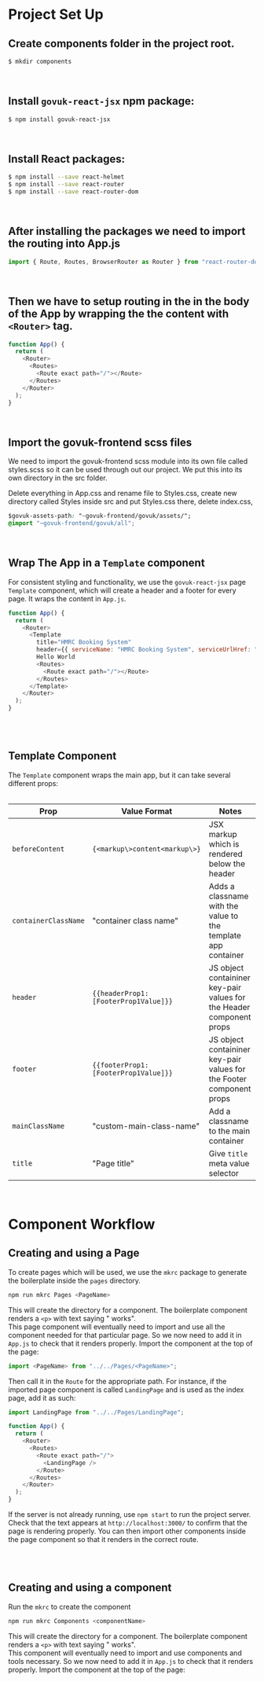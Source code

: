 # Project Set Up

## Create components folder in the project root.

```bash
$ mkdir components
```

<br>

## Install `govuk-react-jsx` npm package:

```bash
$ npm install govuk-react-jsx
```

<br>

## Install React packages:

```bash
$ npm install --save react-helmet
$ npm install --save react-router
$ npm install --save react-router-dom
```

<br>

## After installing the packages we need to import the routing into App.js

```javascript
import { Route, Routes, BrowserRouter as Router } from "react-router-dom";
```

<br>

## Then we have to setup routing in the in the body of the App by wrapping the the content with `<Router>` tag.

```javascript
function App() {
  return (
    <Router>
      <Routes>
        <Route exact path="/"></Route>
      </Routes>
    </Router>
  );
}
```

<br>

## Import the govuk-frontend scss files

We need to import the govuk-frontend scss module into its own file called styles.scss so it can be used through out our project. We put this into its own directory in the src folder.

Delete everything in App.css and rename file to Styles.css, create new directory called Styles inside src and put Styles.css there, delete index.css,

```css
$govuk-assets-path: "~govuk-frontend/govuk/assets/";
@import "~govuk-frontend/govuk/all";
```

<br>

## Wrap The App in a `Template` component

For consistent styling and functionality, we use the `govuk-react-jsx` page `Template` component, which will create a header and a footer for every page. It wraps the content in `App.js`.

```javascript
function App() {
  return (
    <Router>
      <Template
        title="HMRC Booking System"
        header={{ serviceName: "HMRC Booking System", serviceUrlHref: "/" }}>
        Hello World
        <Routes>
          <Route exact path="/"></Route>
        </Routes>
      </Template>
    </Router>
  );
}
```

<br>
<br>

 ## Template Component

The `Template` component wraps the main app, but it can take several different props:
<br>
<br>

| Prop                 | Value Format                          | Notes                                                                |
| -------------------- | ------------------------------------- | -------------------------------------------------------------------- |
| `beforeContent`      | `{<markup\>content<markup\>}`         | JSX markup which is rendered below the header                        |
| `containerClassName` | "container class name"                | Adds a classname with the value to the template app container        |
| `header`             | `{{headerProp1: [FooterProp1Value]}}` | JS object containiner key-pair values for the Header component props |
| `footer `            | `{{footerProp1: [FooterProp1Value]}}` | JS object containiner key-pair values for the Footer component props |
| `mainClassName`      | "custom-main-class-name"              | Add a classname to the main container                                |
| `title`              | "Page title"                          | Give `title` meta value selector                                     |

<br>

# Component Workflow


## Creating and using a Page

To create pages which will be used, we use the `mkrc` package to generate the boilerplate inside the `pages` directory.

```bash
npm run mkrc Pages <PageName>

```
This will create the directory for a component. The boilerplate component renders a `<p>` with text saying "<PageName> works".\
This page component will eventually need to import and use all the component needed for that particular page. So we now need to add it in `App.js` to check that it renders properly. Import the component at the top of the page:
```javascript
import <PageName> from "../../Pages/<PageName>";
```
Then call it in the `Route` for the appropriate path. For instance, if the imported page component is called `LandingPage` and is used as the index page, add it as such:

```javascript
import LandingPage from "../../Pages/LandingPage";

function App() {
  return (
    <Router>
      <Routes>
        <Route exact path="/">
          <LandingPage />
        </Route>
      </Routes>
    </Router>
  );
}
```
If the server is not already running, use `npm start` to run the project server. Check that the text appears at `http://localhost:3000/` to confirm that the page is rendering properly. You can then import other components inside the page component so that it renders in the correct route.

<br>
<br>


## Creating and using a component

Run the `mkrc` to create the component 

```bash
npm run mkrc Components <componentName>
```

This will create the directory for a component. The boilerplate component renders a `<p>` with text saying "<componentName> works".\
This component will eventually need to import and use components and tools necessary. So we now need to add it in `App.js` to check that it renders properly. Import the component at the top of the page:

<br>
<br>




